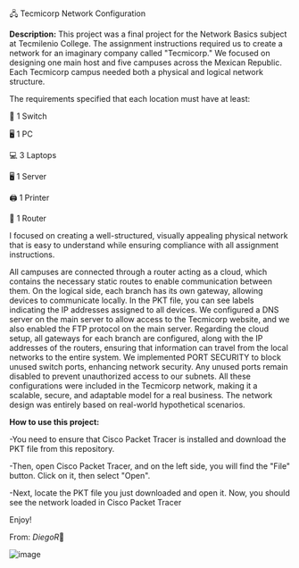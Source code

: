 🖧 Tecmicorp Network Configuration

**Description:**
This project was a final project for the Network Basics subject at Tecmilenio College.
The assignment instructions required us to create a network for an imaginary company called "Tecmicorp." We focused on designing one main host and five campuses across the Mexican Republic. Each Tecmicorp campus needed both a physical and logical network structure.

The requirements specified that each location must have at least:

🔀 1 Switch	

🖥 1 PC

💻 3 Laptops

🖥 1 Server

🖨 1 Printer

📡 1 Router

I focused on creating a well-structured, visually appealing physical network that is easy to understand while ensuring compliance with all assignment instructions.

All campuses are connected through a router acting as a cloud, which contains the necessary static routes to enable communication between them.
On the logical side, each branch has its own gateway, allowing devices to communicate locally. In the PKT file, you can see labels indicating the IP addresses assigned to all devices. We configured a DNS server on the main server to allow access to the Tecmicorp website, and we also enabled the FTP protocol on the main server.
Regarding the cloud setup, all gateways for each branch are configured, along with the IP addresses of the routers, ensuring that information can travel from the local networks to the entire system. We implemented PORT SECURITY to block unused switch ports, enhancing network security. Any unused ports remain disabled to prevent unauthorized access to our subnets. All these configurations were included in the Tecmicorp network, making it a scalable, secure, and adaptable model for a real business. The network design was entirely based on real-world hypothetical scenarios.

**How to use this project:**

-You need to ensure that Cisco Packet Tracer is installed and download the PKT file from this repository.

-Then, open Cisco Packet Tracer, and on the left side, you will find the "File" button. Click on it, then select "Open".

-Next, locate the PKT file you just downloaded and open it. Now, you should see the network loaded in Cisco Packet Tracer

Enjoy!

From: *DiegoR*🚀

![image](https://github.com/user-attachments/assets/1fc05fa1-d744-4071-8ba9-872c12876a73)
